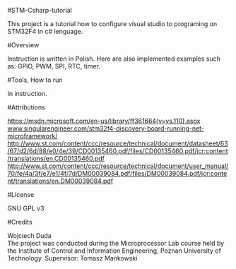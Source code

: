 #STM-Csharp-tutorial



This project is a tutorial how to configure visual studio to programing on STM32F4 in c# lenguage.

#Overview

Instruction is written in Polish. Here are also implemented examples such as: GPIO, PWM, SPI, RTC, timer.

#Tools, How to run 

In instruction.

#Attributions 

https://msdn.microsoft.com/en-us/library/ff361664(v=vs.110).aspx  
www.singularengineer.com/stm32f4-discovery-board-running-net-microframework/  
http://www.st.com/content/ccc/resource/technical/document/datasheet/63/67/d2/6d/88/e0/4e/39/CD00135460.pdf/files/CD00135460.pdf/jcr:content/translations/en.CD00135460.pdf  
http://www.st.com/content/ccc/resource/technical/document/user_manual/70/fe/4a/3f/e7/e1/4f/7d/DM00039084.pdf/files/DM00039084.pdf/jcr:content/translations/en.DM00039084.pdf  


#License

GNU GPL v3

#Credits

Wojciech Duda  
The project was conducted during the Microprocessor Lab course held by the Institute of Control and Information Engineering, Poznan University of Technology.
Supervisor: Tomasz Mankowski

